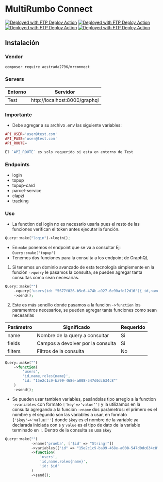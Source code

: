 # MultiRumbo Connect

[<img alt="Deployed with FTP Deploy Action" src="https://img.shields.io/badge/Version-1.0.1-brightgreen?style=flat">](https://mrconect.tecsodevs.com)
[<img alt="Deployed with FTP Deploy Action" src="https://img.shields.io/badge/PHP-8.*-brightgreen?style=flat&logo=php">](https://www.php.net)
[<img alt="Deployed with FTP Deploy Action" src="https://img.shields.io/badge/Laravel-v10.*-brightgreen?style=flat&logo=laravel">](https://laravel.com)
[<img alt="Deployed with FTP Deploy Action" src="https://img.shields.io/badge/GraphQL--brightgreen?style=flat&logo=GraphQL">](https://graphql.org)

## Instalación

### Vendor

```bash
composer require aestrada2796/mrconnect
```

### Servers

| Entorno    | Servidor                      |
|------------|-------------------------------|
| Test       | http://localhost:8000/graphql |

### Importante

- Debe agregar a su archivo .env las siguiente variables:

```php 
API_USER='user@test.com'
API_PASS='user@test.com'
API_ROUTE=

El `API_ROUTE` es solo requerido si esta en entorno de Test 
```

### Endpoints

- login
- topup
- topup-card
- parcel-service
- clapzi
- tracking

### Uso

- La function del login no es necesario usarla pues el resto de las funciones verifican el token antes ejecutar la
  función.

```php
Query::make("login")->login();
```

- En `make` ponemos el endpoint que se va a consultar Ej: `Query::make("topup")`
- Tenemos dos funciones para la consulta a los endpoint de GraphQL

1. Si tenemos un dominio avanzado de esta tecnología simplemente en la función `->query` le pasamos la consulta, se
   pueden agregar tanta consultas como sean necesarias.

```php
Query::make("")
    ->query('users(id: "5677f026-b5c6-474b-a927-6e90afd12d16"){ id,name }')
    ->send();
```

2. Este es más sencillo donde pasamos a la función `->function` los paramentros necesarios, se pueden agregar tanta
   funciones como sean necesarias

| Parámetro | Significado                       | Requerido |
|-----------|-----------------------------------|-----------|
| name      | Nombre de la query a consultar    | Si        |
| fields    | Campos a devolver por la consulta | Si        |
| filters   | Filtros de la consulta            | No        |

```php
Query::make("")
    ->function(
        'users',
        'id,name,roles{name}',
        'id: "15e2c1c9-ba99-468e-a008-547d0dc634c8"'
    )
    ->send();
```

- Se pueden usar tambien variables, pasándolas tipo arreglo a la function `->variables` con formato `['key'=>'value'']`
  y
  la utilizamos en la consulta agregando a la función `->name` dos parámetros: el primero es el
  nombre y el segundo son las variables a usar, en formato `['$key'=>'value!'']` donde `$key` es el nombre de la
  variable ya declarada iniciada con `$` y `value` es el tipo de dato de la variable terminado en `!`. Dentro de la
  consulta se usa `$key`

```php
Query::make("")
            ->name('prueba', ['$id' => "String!"])
            ->variables(["id" => "15e2c1c9-ba99-468e-a008-547d0dc634c8"])
            ->function(
                'users',
                'id,name,roles{name}',
                'id: $id'
            )
            ->send();
```